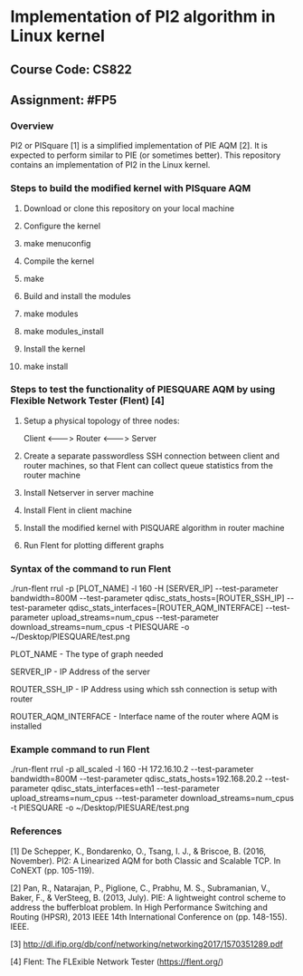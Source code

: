 # Implementation of PI2 algorithm in Linux kernel

## Course Code: CS822

## Assignment: #FP5

### Overview
PI2 or PISquare [1] is a simplified implementation of PIE AQM [2]. It is expected to perform similar to PIE (or sometimes better). This repository contains an implementation of PI2 in the Linux kernel.

### Steps to build the modified kernel with PISquare AQM

  1.  Download or clone this repository on your local machine

  2.  Configure the kernel

  3.  make menuconfig

  4.  Compile the kernel

  5.  make

  6.  Build and install the modules

  7.  make modules

  8.  make modules_install

  9.  Install the kernel

  10. make install

### Steps to test the functionality of PIESQUARE AQM by using Flexible Network Tester (Flent) [4]

   1. Setup a physical topology of three nodes:

      Client <---> Router <---> Server

   2. Create a separate passwordless SSH connection between client and router machines, so that Flent can collect queue statistics from the router machine

   3. Install Netserver in server machine

   4. Install Flent in client machine

   5. Install the modified kernel with PISQUARE algorithm in router machine

   6. Run Flent for plotting different graphs

### Syntax of the command to run Flent

./run-flent rrul -p [PLOT_NAME] -l 160 -H [SERVER_IP] --test-parameter bandwidth=800M --test-parameter qdisc_stats_hosts=[ROUTER_SSH_IP] --test-parameter qdisc_stats_interfaces=[ROUTER_AQM_INTERFACE] --test-parameter upload_streams=num_cpus --test-parameter download_streams=num_cpus -t PIESQUARE -o ~/Desktop/PIESQUARE/test.png

PLOT_NAME - The type of graph needed

SERVER_IP - IP Address of the server

ROUTER_SSH_IP - IP Address using which ssh connection is setup with router

ROUTER_AQM_INTERFACE - Interface name of the router where AQM is installed

### Example command to run Flent

./run-flent rrul -p all_scaled -l 160 -H 172.16.10.2 --test-parameter bandwidth=800M --test-parameter qdisc_stats_hosts=192.168.20.2 --test-parameter qdisc_stats_interfaces=eth1 --test-parameter upload_streams=num_cpus --test-parameter download_streams=num_cpus -t PIESQUARE -o ~/Desktop/PIESUARE/test.png

### References

[1] De Schepper, K., Bondarenko, O., Tsang, I. J., & Briscoe, B. (2016, November). PI2: A Linearized AQM for both Classic and Scalable TCP. In CoNEXT (pp. 105-119).

[2] Pan, R., Natarajan, P., Piglione, C., Prabhu, M. S., Subramanian, V., Baker, F., & VerSteeg, B. (2013, July). PIE: A lightweight control scheme to address the bufferbloat problem. In High Performance Switching and Routing (HPSR), 2013 IEEE 14th International Conference on (pp. 148-155). IEEE.

[3] ​http://dl.ifip.org/db/conf/networking/networking2017/1570351289.pdf​ 

[4] Flent: The FLExible Network Tester (https://flent.org/)
